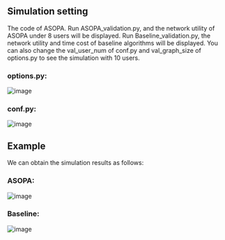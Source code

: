 ## Simulation setting
The code of ASOPA.
Run ASOPA_validation.py, and the network utility of ASOPA under 8 users will be displayed. 
Run Baseline_validation.py, the network utility and time cost of baseline algorithms will be displayed.
You can also change the val_user_num of conf.py and val_graph_size of options.py to see the simulation with 10 users.

### options.py:
![image](https://github.com/Jil-Menzerna/ASOPA/assets/62533692/ce55ba30-03f8-4c18-853f-e66e0a010164)

### conf.py:
![image](https://github.com/user-attachments/assets/05d5d50d-1970-4246-9d59-f67006a9e1d2)

## Example
We can obtain the simulation results as follows:
### ASOPA:
![image](https://github.com/user-attachments/assets/f3062470-f106-4437-99f8-747ddd77f9da)
### Baseline:
![image](https://github.com/Jil-Menzerna/ASOPA/assets/62533692/ed8e6576-bd8c-4098-91fb-e42908488c9a) 
